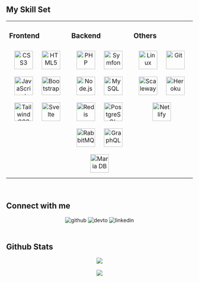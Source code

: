 <!-- **Nsbx/Nsbx** is a ✨ _special_ ✨ repository because its `README.md` (this file) appears on your GitHub profile. -->
## My Skill Set
<table><tr><td valign="top" width="33%">

### Frontend
<div align="center">
<a href="https://developer.mozilla.org/en/docs/Web/CSS/Reference" target="_blank"><img style="margin: 10px" src="https://img.shields.io/badge/CSS3-grey?style=for-the-badge&logo=CSS3" alt="CSS3" height="50" /></a>
<a href="https://developer.mozilla.org/en-US/docs/Web/HTML/Reference" target="_blank"><img style="margin: 10px" src="https://img.shields.io/badge/HTML5-grey?style=for-the-badge&logo=HTML5" alt="HTML5" height="50" /></a>
<a href="https://developer.mozilla.org/en-US/docs/Web/Javascript/Reference" target="_blank"><img style="margin: 10px" src="https://img.shields.io/badge/Javascript-grey?style=for-the-badge&logo=javascript" alt="JavaScript" height="50" /></a>
<a href="https://getbootstrap.com/" target="_blank"><img style="margin: 10px" src="https://img.shields.io/badge/bootstrap-grey?style=for-the-badge&logo=bootstrap" alt="Bootstrap" height="50" /></a>
<a href="https://tailwindcss.com/" target="_blank"><img style="margin: 10px" src="https://img.shields.io/badge/tailwindcss-grey?style=for-the-badge&logo=tailwindcss" alt="TailwindCSS" height="50" /></a>
<a href="https://svelte.dev/" target="_blank"><img style="margin: 10px" src="https://img.shields.io/badge/svelte-grey?style=for-the-badge&logo=svelte" alt="Svelte" height="50" /></a>
</div>

</td><td valign="top" width="33%">

### Backend  
<div align="center">  
<a href="https://www.php.net/" target="_blank"><img style="margin: 10px" src="https://img.shields.io/badge/php-grey?style=for-the-badge&logo=php" alt="PHP" height="50" /></a>
<a href="https://symfony.com/" target="_blank"><img style="margin: 10px" src="https://img.shields.io/badge/symfony-grey?style=for-the-badge&logo=symfony" alt="Symfony" height="50" /></a>
<a href="https://nodejs.org/" target="_blank"><img style="margin: 10px" src="https://img.shields.io/badge/node.js-grey?style=for-the-badge&logo=nodedotjs" alt="Node.js" height="50" /></a>
<a href="https://www.mysql.com/" target="_blank"><img style="margin: 10px" src="https://img.shields.io/badge/MySQL-grey?style=for-the-badge&logo=mysql" alt="MySQL" height="50" /></a>
<a href="https://redis.io/" target="_blank"><img style="margin: 10px" src="https://img.shields.io/badge/Redis-grey?style=for-the-badge&logo=redis" alt="Redis" height="50" /></a>
<a href="https://www.postgresql.org/" target="_blank"><img style="margin: 10px" src="https://img.shields.io/badge/postgresql-grey?style=for-the-badge&logo=postgresql" alt="PostgreSQL" height="50" /></a>
<a href="https://www.rabbitmq.com/" target="_blank"><img style="margin: 10px" src="https://img.shields.io/badge/RabbitMQ-grey?style=for-the-badge&logo=rabbitmq" alt="RabbitMQ" height="50" /></a>
<a href="https://graphql.org/" target="_blank"><img style="margin: 10px" src="https://img.shields.io/badge/graphql-grey?style=for-the-badge&logo=graphql" alt="GraphQL" height="50" /></a>
<a href="https://mariadb.org/" target="_blank"><img style="margin: 10px" src="https://img.shields.io/badge/mariadb-grey?style=for-the-badge&logo=mariadb" alt="Maria DB" height="50" /></a>
</div>

</td><td valign="top" width="33%">

### Others  
<div align="center">  
<a href="https://www.linux.org/" target="_blank"><img style="margin: 10px" src="https://img.shields.io/badge/Linux-grey?style=for-the-badge&logo=linux" alt="Linux" height="50" /></a>
<a href="https://git-scm.com/" target="_blank"><img style="margin: 10px" src="https://img.shields.io/badge/git-grey?style=for-the-badge&logo=git" alt="Git" height="50" /></a>
<a href="https://www.scaleway.com/" target="_blank"><img style="margin: 10px" src="https://img.shields.io/badge/scaleway-grey?style=for-the-badge&logo=scaleway" alt="Scaleway" height="50" /></a>
<a href="https://www.heroku.com/" target="_blank"><img style="margin: 10px" src="https://img.shields.io/badge/heroku-grey?style=for-the-badge&logo=heroku" alt="Heroku" height="50" /></a>
<a href="https://www.netlify.com/" target="_blank"><img style="margin: 10px" src="https://img.shields.io/badge/netlify-grey?style=for-the-badge&logo=netlify" alt="Netlify" height="50" /></a>
</div>

</td></tr></table>

<br/>


## Connect with me
<div align="center">
  <a href="https://github.com/nsbx" target="_blank" style="text-decoration: none;">
    <img src=https://img.shields.io/badge/github-%2324292e.svg?&style=for-the-badge&logo=github&logoColor=white alt=github style="margin-bottom: 5px;" />
  </a>
  <a href="https://dev.to/nsbx" target="_blank" style="text-decoration: none;">
    <img src=https://img.shields.io/badge/dev.to-%2308090A.svg?&style=for-the-badge&logo=dev.to&logoColor=white alt=devto style="margin-bottom: 5px;" />
  </a>
  <a href="https://linkedin.com/in/nicolas-bondoux/" target="_blank" style="text-decoration: none;">
    <img src=https://img.shields.io/badge/linkedin-%231E77B5.svg?&style=for-the-badge&logo=linkedin&logoColor=white alt=linkedin style="margin-bottom: 5px;" />
  </a>
</div>

<br/>

## Github Stats
<div align="center"><img src="https://github-readme-stats.vercel.app/api?username=nsbx&show_icons=true&count_private=true&hide_border=true" align="center" /></div>

<br/>

<div align="center">
  <img src="https://visitor-badge.laobi.icu/badge?page_id=nsbx.nsbx" align="center" />
</div>
